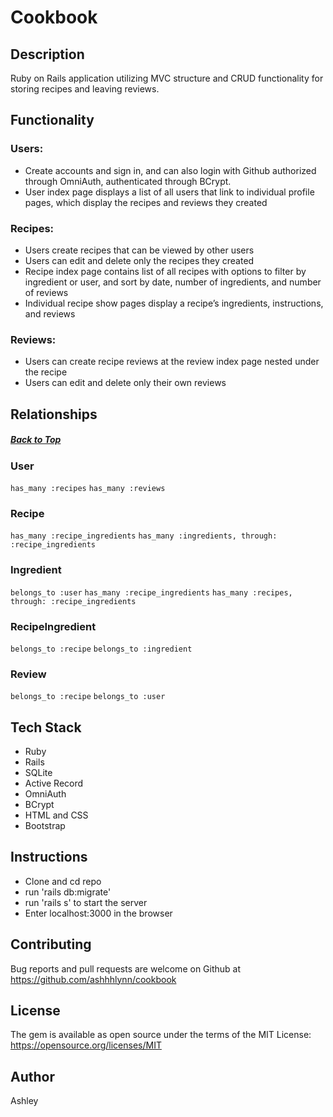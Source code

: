 # Cookbook

## Description
Ruby on Rails application utilizing MVC structure and CRUD functionality for storing recipes and leaving reviews. 

## Functionality

### Users:
-	Create accounts and sign in, and can also login with Github authorized through OmniAuth, authenticated through BCrypt. 
-	User index page displays a list of all users that link to individual profile pages, which display the recipes and reviews they created

### Recipes: 
-	Users create recipes that can be viewed by other users
-	Users can edit and delete only the recipes they created  
-	Recipe index page contains list of all recipes with options to filter by ingredient or user, and  sort by date, number of ingredients, and number of reviews 
-	Individual recipe show pages display a recipe’s ingredients, instructions, and reviews 

### Reviews: 
-	Users can create recipe reviews at the review index page nested under the recipe 
-	Users can edit and delete only their own reviews 

## Relationships <a id="rel"></a>
##### [Back to Top](#top)
### User
```has_many :recipes```
```has_many :reviews```
### Recipe
```has_many :recipe_ingredients```
```has_many :ingredients, through: :recipe_ingredients```
### Ingredient
```belongs_to :user```
```has_many :recipe_ingredients```
```has_many :recipes, through: :recipe_ingredients```
### RecipeIngredient
```belongs_to :recipe```
```belongs_to :ingredient```
### Review
```belongs_to :recipe```
```belongs_to :user```

## Tech Stack
 - Ruby
 - Rails
 - SQLite
 - Active Record
 - OmniAuth
 - BCrypt
 - HTML and CSS 
 - Bootstrap

## Instructions 
 - Clone and cd repo
 -  run 'rails db:migrate'
 -  run 'rails s' to start the server
 -  Enter localhost:3000 in the browser

## Contributing

Bug reports and pull requests are welcome on Github at https://github.com/ashhhlynn/cookbook

## License

The gem is available as open source under the terms of the MIT License: https://opensource.org/licenses/MIT

## Author

Ashley 
